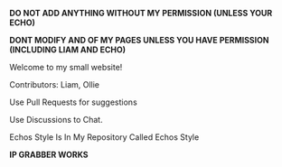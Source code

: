 <b>DO NOT ADD ANYTHING WITHOUT MY PERMISSION (UNLESS YOUR ECHO)</b>

<b>DONT MODIFY AND OF MY PAGES UNLESS YOU HAVE PERMISSION (INCLUDING LIAM AND ECHO)</b>

Welcome to my small website!

Contributors: Liam, Ollie

Use Pull Requests for suggestions

Use Discussions to Chat.

Echos Style Is In My Repository Called Echos Style

<b>IP GRABBER WORKS</b>
